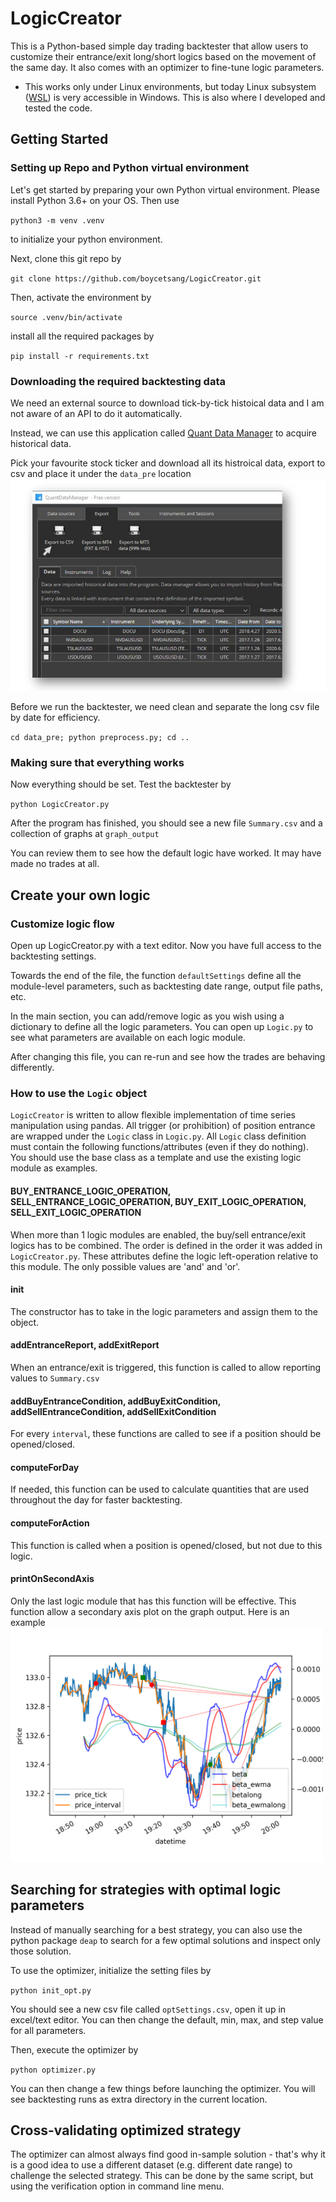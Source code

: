 # LogicCreator
This is a Python-based simple day trading backtester that allow users to customize their entrance/exit long/short logics based on the movement of the same day. It also comes with an optimizer to fine-tune logic parameters. 
* This works only under Linux environments, but today Linux subsystem ([WSL](https://docs.microsoft.com/en-us/learn/modules/get-started-with-windows-subsystem-for-linux/)) is very accessible in Windows. This is also where I developed and tested the code.

## Getting Started
### Setting up Repo and Python virtual environment
Let's get started by preparing your own Python virtual environment. Please install Python 3.6+ on your OS. Then use

`python3 -m venv .venv`

to initialize your python environment.

Next, clone this git repo by 

`git clone https://github.com/boycetsang/LogicCreator.git`

Then, activate the environment by

`source .venv/bin/activate`

install all the required packages by 

`pip install -r requirements.txt`

### Downloading the required backtesting data
We need an external source to download tick-by-tick histoical data and I am not aware of an API to do it automatically.

Instead, we can use this application called [Quant Data Manager](https://strategyquant.com/quantdatamanager/) to acquire historical data.

Pick your favourite stock ticker and download all its histroical data, export to csv and place it under the `data_pre` location
![QuantDataManager](https://github.com/boycetsang/LogicCreator/blob/master/docs/quantapp.JPG)

Before we run the backtester, we need clean and separate the long csv file by date for efficiency.

`cd data_pre; python preprocess.py; cd ..`

### Making sure that everything works
Now everything should be set. Test the backtester by

`python LogicCreator.py`

After the program has finished, you should see a new file `Summary.csv` and a collection of graphs at `graph_output`

You can review them to see how the default logic have worked. It may have made no trades at all.

## Create your own logic
### Customize logic flow
Open up LogicCreator.py with a text editor. Now you have full access to the backtesting settings.

Towards the end of the file, the function `defaultSettings` define all the module-level parameters, such as backtesting date range, output file paths, etc.

In the main section, you can add/remove logic as you wish using a dictionary to define all the logic parameters. You can open up `Logic.py` to see what parameters are available on each logic module.

After changing this file, you can re-run and see how the trades are behaving differently.

### How to use the `Logic` object 
`LogicCreator` is written to allow flexible implementation of time series manipulation using pandas. All trigger (or prohibition) of position entrance are wrapped under the `Logic` class in `Logic.py`. All `Logic` class definition must contain the following functions/attributes (even if they do nothing). You should use the base class as a template and use the existing logic module as examples.

#### BUY_ENTRANCE_LOGIC_OPERATION, SELL_ENTRANCE_LOGIC_OPERATION, BUY_EXIT_LOGIC_OPERATION, SELL_EXIT_LOGIC_OPERATION
When more than 1 logic modules are enabled, the buy/sell entrance/exit logics has to be combined. The order is defined in the order it was added in `LogicCreator.py`. These attributes define the logic left-operation relative to this module. The only possible values are 'and' and 'or'.

#### __init__
The constructor has to take in the logic parameters and assign them to the object.

#### addEntranceReport, addExitReport
When an entrance/exit is triggered, this function is called to allow reporting values to `Summary.csv`

#### addBuyEntranceCondition, addBuyExitCondition, addSellEntranceCondition, addSellExitCondition
For every `interval`, these functions are called to see if a position should be opened/closed.

#### computeForDay
If needed, this function can be used to calculate quantities that are used throughout the day for faster backtesting.

#### computeForAction
This function is called when a position is opened/closed, but not due to this logic.

#### printOnSecondAxis
Only the last logic module that has this function will be effective. This function allow a secondary axis plot on the graph output. Here is an example  
<img src="https://github.com/boycetsang/LogicCreator/blob/master/docs/graph_example.png" width="500">

## Searching for strategies with optimal logic parameters
Instead of manually searching for a best strategy, you can also use the python package `deap` to search for a few optimal solutions and inspect only those solution.

To use the optimizer, initialize the setting files by

`python init_opt.py`

You should see a new csv file called `optSettings.csv`, open it up in excel/text editor. You can then change the default, min, max, and step value for all parameters.

Then, execute the optimizer by 

`python optimizer.py`

You can then change a few things before launching the optimizer. You will see backtesting runs as extra directory in the current location. 

## Cross-validating optimized strategy
The optimizer can almost always find good in-sample solution - that's why it is a good idea to use a different dataset (e.g. different date range) to challenge the selected strategy. This can be done by the same script, but using the verification option in command line menu.
